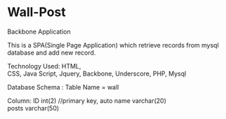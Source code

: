Wall-Post
=========

Backbone Application

This is a SPA(Single Page Application) which retrieve records from mysql database and add new record.

Technology Used:
HTML,  
CSS,
Java Script,
Jquery,
Backbone,
Underscore,
PHP,
Mysql

Database Schema : 
Table Name = wall

Column: 
ID      int(2) //primary key, auto
name  	varchar(20) 		
posts 	varchar(50)





